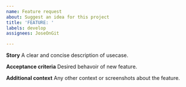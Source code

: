 ```yaml
---
name: Feature request
about: Suggest an idea for this project
title: 'FEATURE: '
labels: develop
assignees: JoseOnGit

---
```


**Story**
A clear and concise description of usecase.

**Acceptance criteria**
Desired behavoir of new feature.

**Additional context**
Any other context or screenshots about the feature.
